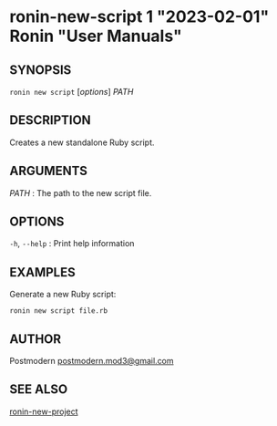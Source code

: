 # ronin-new-script 1 "2023-02-01" Ronin "User Manuals"

## SYNOPSIS

`ronin new script` [*options*] *PATH*

## DESCRIPTION

Creates a new standalone Ruby script.

## ARGUMENTS

*PATH*
: The path to the new script file.

## OPTIONS

`-h`, `--help`
: Print help information

## EXAMPLES

Generate a new Ruby script:

    ronin new script file.rb

## AUTHOR

Postmodern <postmodern.mod3@gmail.com>

## SEE ALSO

[ronin-new-project](ronin-new-project.1.md)